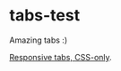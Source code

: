 tabs-test
=========

Amazing tabs :)

[Responsive tabs, CSS-only](http://htmlpreview.github.io/?https://github.com/ingdir/tabs-test/blob/master/rt.html).
